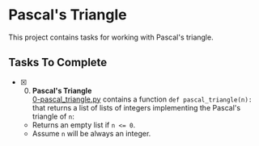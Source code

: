 # Pascal's Triangle

This project contains tasks for working with Pascal's triangle.

## Tasks To Complete

+ [x] 0. **Pascal's Triangle**<br/>[0-pascal_triangle.py](0-pascal_triangle.py) contains a function `def pascal_triangle(n):` that returns a list of lists of integers implementing the Pascal's triangle of `n`:
  + Returns an empty list if `n <= 0`.
  + Assume `n` will be always an integer.
